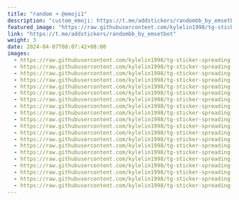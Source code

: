 ```yaml
---
title: "random ➜ @emoji1"
description: "custom_emoji: https://t.me/addstickers/randombb_by_emsetbot"
featured_image: "https://raw.githubusercontent.com/kylelin1998/tg-sticker-spreading-worldwide-images/main/img/8e4030c2-b922-438c-afe2-a690f1f01ed5.jpg"
link: "https://t.me/addstickers/randombb_by_emsetbot"
weight: 3
date: 2024-04-07T08:07:42+08:00
images:
  - https://raw.githubusercontent.com/kylelin1998/tg-sticker-spreading-worldwide-images/main/img/8e4030c2-b922-438c-afe2-a690f1f01ed5.jpg
  - https://raw.githubusercontent.com/kylelin1998/tg-sticker-spreading-worldwide-images/main/img/915d776f-9182-45b0-9f99-cfacdc12737a.jpg
  - https://raw.githubusercontent.com/kylelin1998/tg-sticker-spreading-worldwide-images/main/img/cf1012fd-3be5-41cd-a08f-9c1d2db30781.jpg
  - https://raw.githubusercontent.com/kylelin1998/tg-sticker-spreading-worldwide-images/main/img/931fe732-7bf0-4f51-be8d-25b14cd38ebb.jpg
  - https://raw.githubusercontent.com/kylelin1998/tg-sticker-spreading-worldwide-images/main/img/a1c656f5-3114-4371-8954-4b3a3e68b6ce.jpg
  - https://raw.githubusercontent.com/kylelin1998/tg-sticker-spreading-worldwide-images/main/img/0e27b15d-0873-4ba0-a086-671abb94034e.jpg
  - https://raw.githubusercontent.com/kylelin1998/tg-sticker-spreading-worldwide-images/main/img/7bb2410a-3e76-4799-ad6a-3094262b165e.jpg
  - https://raw.githubusercontent.com/kylelin1998/tg-sticker-spreading-worldwide-images/main/img/3a87c657-9d6f-4e43-b814-bc4612657802.jpg
  - https://raw.githubusercontent.com/kylelin1998/tg-sticker-spreading-worldwide-images/main/img/71152222-fb4c-46eb-9af5-d315728ce0d5.jpg
  - https://raw.githubusercontent.com/kylelin1998/tg-sticker-spreading-worldwide-images/main/img/02fb0319-5c42-487d-9f42-b240fda1713c.jpg
  - https://raw.githubusercontent.com/kylelin1998/tg-sticker-spreading-worldwide-images/main/img/0ecce53a-72d3-4b4a-8778-ef76663246e5.jpg
  - https://raw.githubusercontent.com/kylelin1998/tg-sticker-spreading-worldwide-images/main/img/d8d33e34-2e92-4b2d-bd73-c1f964000694.jpg
  - https://raw.githubusercontent.com/kylelin1998/tg-sticker-spreading-worldwide-images/main/img/2aec4233-bdbf-4bbc-b548-9aa65130cada.jpg
  - https://raw.githubusercontent.com/kylelin1998/tg-sticker-spreading-worldwide-images/main/img/134b4d2c-eaef-482e-b88e-ad2f6bba9619.jpg
  - https://raw.githubusercontent.com/kylelin1998/tg-sticker-spreading-worldwide-images/main/img/8cd59dec-d6f8-4385-8ed8-e4464a32c6c9.jpg
  - https://raw.githubusercontent.com/kylelin1998/tg-sticker-spreading-worldwide-images/main/img/c55b860a-ca5a-4dbe-9a20-89447b7a6fa8.jpg
  - https://raw.githubusercontent.com/kylelin1998/tg-sticker-spreading-worldwide-images/main/img/c71488d1-be83-46a1-b3a5-a4ef5ff22022.jpg
  - https://raw.githubusercontent.com/kylelin1998/tg-sticker-spreading-worldwide-images/main/img/f2f9c848-7cd3-45b9-a3b6-2994ea725d7b.jpg
  - https://raw.githubusercontent.com/kylelin1998/tg-sticker-spreading-worldwide-images/main/img/26953648-87ad-4c2b-88ae-be4d58abdbf2.jpg
  - https://raw.githubusercontent.com/kylelin1998/tg-sticker-spreading-worldwide-images/main/img/f9b08b37-b93d-42fe-824a-dc3f53b35c1e.jpg
---
```

